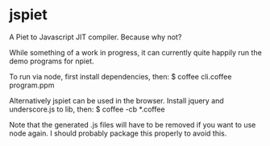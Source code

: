 jspiet
======

A Piet to Javascript JIT compiler. Because why not?

While something of a work in progress, it can currently quite happily run the demo programs for npiet.

To run via node, first install dependencies, then:
    $ coffee cli.coffee program.ppm

Alternatively jspiet can be used in the browser. Install jquery and underscore.js to lib, then:
    $ coffee -cb *.coffee

Note that the generated .js files will have to be removed if you want to use node again. I should probably package this properly to avoid this.
